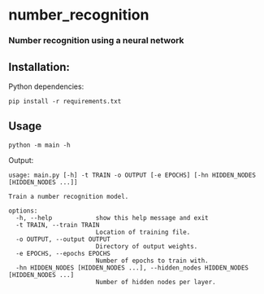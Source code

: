 # number_recognition
### Number recognition using a neural network

## Installation:
Python dependencies:
```
pip install -r requirements.txt
```

## Usage
```
python -m main -h
```
Output:
```
usage: main.py [-h] -t TRAIN -o OUTPUT [-e EPOCHS] [-hn HIDDEN_NODES [HIDDEN_NODES ...]]

Train a number recognition model.

options:
  -h, --help            show this help message and exit
  -t TRAIN, --train TRAIN
                        Location of training file.
  -o OUTPUT, --output OUTPUT
                        Directory of output weights.
  -e EPOCHS, --epochs EPOCHS
                        Number of epochs to train with.
  -hn HIDDEN_NODES [HIDDEN_NODES ...], --hidden_nodes HIDDEN_NODES [HIDDEN_NODES ...]
                        Number of hidden nodes per layer.

```